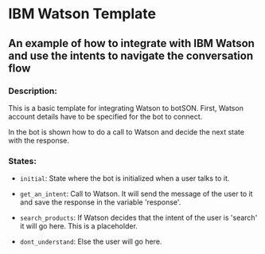 # IBM Watson Template

## An example of how to integrate with IBM Watson and use the intents to navigate the conversation flow

### Description:

This is a basic template for integrating Watson to botSON. First, Watson account details have to be specified for the
bot to connect.
 
In the bot is shown how to do a call to Watson and decide the next state with the response.

### States:

- `initial`: State where the bot is initialized when a user talks to it.

- `get_an_intent`: Call to Watson. It will send the message of the user to it and save the response in the variable 
'response'.

- `search_products`: If Watson decides that the intent of the user is 'search' it will go here. This is a placeholder.

- `dont_understand`: Else the user will go here.
